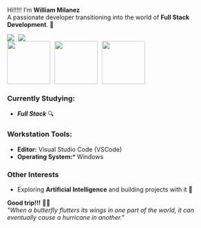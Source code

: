 Hi!!!!! I’m **William Milanez** <br>
A passionate developer transitioning into the world of **Full Stack Development**. 🚀 <br>

<div style="display: flex; justify-content: left; align-items: center; gap: 10px;">
  <a href="https://www.linkedin.com/in/williammilanez/">
    <img src="https://img.shields.io/badge/-LinkedIn-1DB954?style=flat-square&logo=linkedin&logoColor=white" />
  </a>
  <a href="mailto:william.milanez@outlook.com">
    <img src="https://img.shields.io/badge/-E--mail-1DB954?style=flat-square&logo=microsoft-outlook&logoColor=white" />
  </a>
</div>

<div style="display: flex; justify-content: left; align-items: center; gap: 10px;">
  <img src="https://github.com/user-attachments/assets/8de11631-928c-4976-91df-572f45992f99" width="100" height="100" />
  <img src="https://github.com/user-attachments/assets/8b2751d2-991b-461d-a176-92a8fb91c6bf" width="100" height="100" />
  <img src="https://github.com/user-attachments/assets/beb9ada4-a884-47cb-855d-13b32e2c6a39" width="100" height="100" />
</div>

### Currently Studying:
- ***Full Stack*** 🔍

### Workstation Tools:
- **Editor:** Visual Studio Code (VSCode)
- **Operating System:*** Windows

### Other Interests
- Exploring **Artificial Intelligence** and building projects with it 🤖

**Good trip!!!** 🍁🍃 <br>
*"When a butterfly flutters its wings in one part of the world, it can eventually cause a hurricane in another."*
